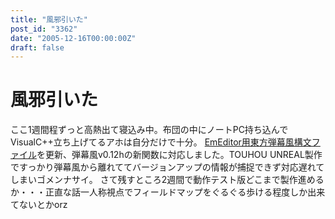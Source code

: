 ```yaml
---
title: "風邪引いた"
post_id: "3362"
date: "2005-12-16T00:00:00Z"
draft: false
---
```


# 風邪引いた

ここ1週間程ずっと高熱出て寝込み中。布団の中にノートPC持ち込んでVisualC++立ち上げてるアホは自分だけで十分。 [EmEditor用東方弾幕風構文ファイル](/emeditor-danmakufu)を更新、弾幕風v0.12hの新関数に対応しました。TOUHOU UNREAL製作ですっかり弾幕風から離れててバージョンアップの情報が捕捉できず対応遅れてしまいゴメンナサイ。 さて残すところ2週間で動作テスト版どこまで製作進めるか・・・正直な話一人称視点でフィールドマップをぐるぐる歩ける程度しか出来てないとかorz
